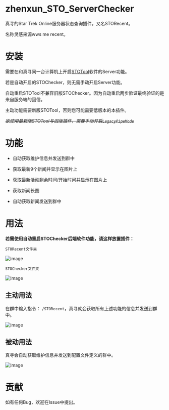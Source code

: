 # zhenxun_STO_ServerChecker
真寻的Star Trek Online服务器状态查询插件，又名STORecent。

名称灵感来源wws me recent。

# 安装
需要在和真寻同一台计算机上开启[STOTool]([https://github.com/XKaguya/StarTrekOnline-ServerStatus](https://github.com/XKaguya/STOTool))软件的Server功能。

若是自动开启的STOChecker，则无需手动开启Server功能。

自动重启STOTool不兼容旧版STOChecker。因为自动重启两步验证最终验证的是来自服务端的回信。

主动功能需要新版STOTool，否则您可能需要低版本的本插件。

~~*欲使用最新版STOTool与旧版插件，需要手动开启`LegacyPipeMode`*~~

# 功能
* 自动获取维护信息并发送到群中

* 获取最新9个新闻并显示在图片上

* 获取最新活动剩余时间/开始时间并显示在图片上

* 获取新闻长图

* 自动获取新闻发送到群中

# 用法
**若需使用自动重启STOChecker后端软件功能，请这样放置插件：**

`STORecent文件夹` 

![image](https://github.com/XKaguya/zhenxun_STO_ServerChecker/assets/96401952/d0eae86d-2194-42fe-bce8-5ca1f052801f)

`STOChecker文件夹`

![image](https://github.com/XKaguya/zhenxun_STO_ServerChecker/assets/96401952/3b7260bc-4e96-462b-b669-c97b21b5a8fe)

## 主动用法

在群中输入指令：
`/STORecent`，真寻就会获取所有上述功能的信息并发送到群中。

![image](https://github.com/XKaguya/zhenxun_STO_ServerChecker/assets/96401952/c0d552fd-fec6-4bb8-b552-828f01f93c01)

## 被动用法

真寻会自动获取维护信息并发送到配置文件定义的群中。

![image](https://github.com/XKaguya/zhenxun_STO_ServerChecker/assets/96401952/6299851e-2110-4265-acb6-2ff6abd1a143)

# 贡献
如有任何Bug，欢迎在Issue中提出。

